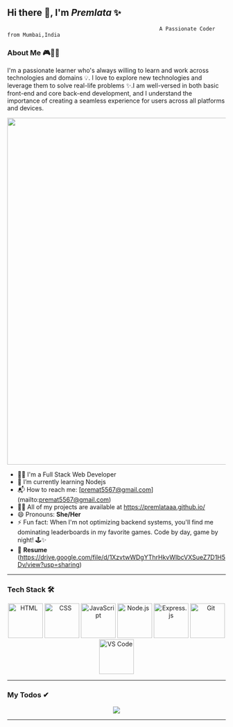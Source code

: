 ## Hi there 👋, I'm _Premlata_ ✨


                                                     A Passionate Coder from Mumbai,India                   
### About Me 🎮👨‍💻
I'm a passionate learner who's always willing to learn and work across technologies and domains 💡. I love to explore new technologies and leverage them to solve real-life problems ✨.I am well-versed in both basic front-end and core back-end development, and I understand the importance of creating a seamless experience for users across all platforms and devices.

 <div align="center">
  <img src="https://media.giphy.com/media/L1R1tvI9svkIWwpVYr/giphy.gif" width="800" /> </div>

- 👨‍🎓 I'm a Full Stack Web Developer
- 🌱 I’m currently learning Nodejs
- 📬 How to reach me: [premat5567@gmail.com] (mailto:premat5567@gmail.com)
- 👨‍💻 All of my projects are available at https://premlataaa.github.io/
- 😄 Pronouns: **She/Her**
- ⚡ Fun fact: When I'm not optimizing backend systems, you'll find me dominating leaderboards in my favorite games. Code by day, game by night! 🕹️✨
- 📄 **Resume** (https://drive.google.com/file/d/1XzvtwWDgYThrHkvWIbcVXSueZ7D1H5Dv/view?usp=sharing)
 


_________________________________________________________________________________________________________________________________________________________________________________________
### Tech Stack 🛠️  
<div align="center">
  <img src="https://media.giphy.com/media/XAxylRMCdpbEWUAvr8/giphy.gif" alt="HTML" width="80" />
  <img src="https://media.giphy.com/media/fsEaZldNC8A1PJ3mwp/giphy.gif" alt="CSS" width="80" />
  <img src="https://media.giphy.com/media/ln7z2eWriiQAllfVcn/giphy.gif" alt="JavaScript" width="80" />
  <img src="https://media.giphy.com/media/kdFc8fubgS31b8DsVu/giphy.gif" alt="Node.js" width="80" />
  <img src="https://media.giphy.com/media/Sr8xDpMwVKOHUWDVRD/giphy.gif" alt="Express.js" width="80" />
  <img src="https://media.giphy.com/media/kH1DBkPNyZPOk0BxrM/giphy.gif" alt="Git" width="80" />
  <img src="https://media.giphy.com/media/IdyAQJVN2kVPNUrojM/giphy.gif" alt="VS Code" width="80" />
</div>


_________________________________________________________________________________________________________________________________________________________________________________________
### My Todos ✔  
    
  <div align="center">
   <img src="https://media.giphy.com/media/Y0b2MpUTfnrUa3jIM7/giphy.gif?cid=ecf05e476d4qgazgrjdhm0278mgecz6nzgn5u5rmy09f1ls9&ep=v1_gifs_search&rid=giphy.gif&ct=g" /> <div/>

_________________________________________________________________________________________________________________________________________________________________________________________

